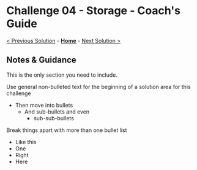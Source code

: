 # Challenge 04 - Storage - Coach's Guide 

[< Previous Solution](./Solution-03.md) - **[Home](./README.md)** - [Next Solution >](./Solution-05.md)

## Notes & Guidance

This is the only section you need to include.

Use general non-bulleted text for the beginning of a solution area for this challenge

- Then move into bullets
  - And sub-bullets and even
    - sub-sub-bullets

Break things apart with more than one bullet list

- Like this
- One
- Right
- Here

